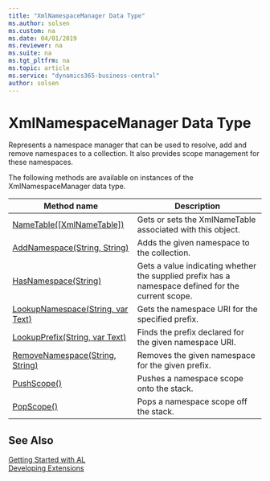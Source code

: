 ```yaml
---
title: "XmlNamespaceManager Data Type"
ms.author: solsen
ms.custom: na
ms.date: 04/01/2019
ms.reviewer: na
ms.suite: na
ms.tgt_pltfrm: na
ms.topic: article
ms.service: "dynamics365-business-central"
author: solsen
---
```

[//]: # (START>DO_NOT_EDIT)
[//]: # (IMPORTANT:Do not edit any of the content between here and the END>DO_NOT_EDIT.)
[//]: # (Any modifications should be made in the .xml files in the ModernDev repo.)
# XmlNamespaceManager Data Type
Represents a namespace manager that can be used to resolve, add and remove namespaces to a collection. It also provides scope management for these namespaces.



The following methods are available on instances of the XmlNamespaceManager data type.

|Method name|Description|
|-----------|-----------|
|[NameTable([XmlNameTable])](xmlnamespacemanager-nametable-method.md)|Gets or sets the XmlNameTable associated with this object.|
|[AddNamespace(String, String)](xmlnamespacemanager-addnamespace-method.md)|Adds the given namespace to the collection.|
|[HasNamespace(String)](xmlnamespacemanager-hasnamespace-method.md)|Gets a value indicating whether the supplied prefix has a namespace defined for the current scope.|
|[LookupNamespace(String, var Text)](xmlnamespacemanager-lookupnamespace-method.md)|Gets the namespace URI for the specified prefix.|
|[LookupPrefix(String, var Text)](xmlnamespacemanager-lookupprefix-method.md)|Finds the prefix declared for the given namespace URI.|
|[RemoveNamespace(String, String)](xmlnamespacemanager-removenamespace-method.md)|Removes the given namespace for the given prefix.|
|[PushScope()](xmlnamespacemanager-pushscope-method.md)|Pushes a namespace scope onto the stack.|
|[PopScope()](xmlnamespacemanager-popscope-method.md)|Pops a namespace scope off the stack.|

[//]: # (IMPORTANT: END>DO_NOT_EDIT)
## See Also
[Getting Started with AL](../../devenv-get-started.md)  
[Developing Extensions](../../devenv-dev-overview.md)  